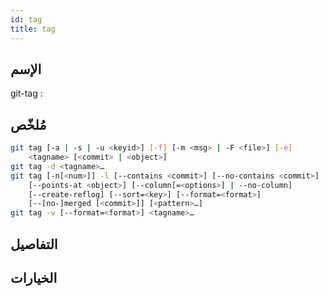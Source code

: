 ```yaml
---
id: tag
title: tag
---
```


## الإسم
git-tag : 

## مُلخّص

<!--DOCUSAURUS_CODE_TABS-->
<!--الأمر-->
```bash
git tag [-a | -s | -u <keyid>] [-f] [-m <msg> | -F <file>] [-e]
	<tagname> [<commit> | <object>]
git tag -d <tagname>…​
git tag [-n[<num>]] -l [--contains <commit>] [--no-contains <commit>]
	[--points-at <object>] [--column[=<options>] | --no-column]
	[--create-reflog] [--sort=<key>] [--format=<format>]
	[--[no-]merged [<commit>]] [<pattern>…​]
git tag -v [--format=<format>] <tagname>…​
```
<!--END_DOCUSAURUS_CODE_TABS-->

## التفاصيل

## الخيارات

